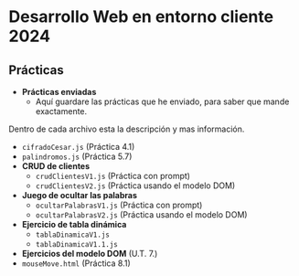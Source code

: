 # Desarrollo Web en entorno cliente 2024
## Prácticas
- **Prácticas enviadas**
  - Aquí guardare las prácticas que he enviado, para saber que mande exactamente.

Dentro de cada archivo esta la descripción y mas información.
  - `cifradoCesar.js` (Práctica 4.1)
  - `palindromos.js` (Práctica 5.7)
- **CRUD de clientes**
  - `crudClientesV1.js` (Práctica con prompt)
  - `crudClientesV2.js` (Práctica usando el modelo DOM)
- **Juego de ocultar las palabras**
  - `ocultarPalabrasV1.js` (Práctica con prompt)
  - `ocultarPalabrasV2.js` (Práctica usando el modelo DOM)
- **Ejercicio de tabla dinámica**
  - `tablaDinamicaV1.js`
  - `tablaDinamicaV1.1.js`
- **Ejercicios del modelo DOM** (U.T. 7.)
- `mouseMove.html` (Práctica 8.1)